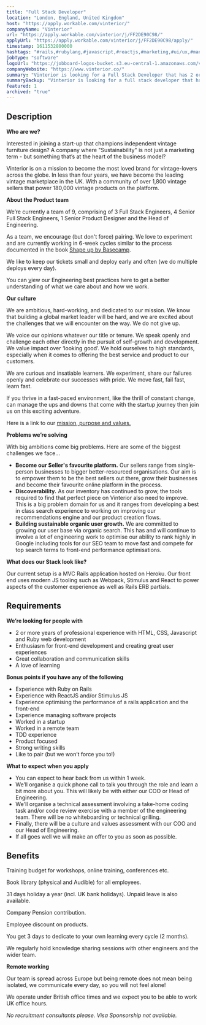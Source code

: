 ```yaml
---
title: "Full Stack Developer"
location: "London, England, United Kingdom"
host: "https://apply.workable.com/vinterior/"
companyName: "Vinterior"
url: "https://apply.workable.com/vinterior/j/FF2DE90C98/"
applyUrl: "https://apply.workable.com/vinterior/j/FF2DE90C98/apply/"
timestamp: 1611532800000
hashtags: "#rails,#rubylang,#javascript,#reactjs,#marketing,#ui/ux,#management,#css,#html,#heroku"
jobType: "software"
logoUrl: "https://jobboard-logos-bucket.s3.eu-central-1.amazonaws.com/vinterior"
companyWebsite: "https://www.vinterior.co/"
summary: "Vinterior is looking for a Full Stack Developer that has 2 or more years of professional experience with HTML, CSS, Javascript and Ruby web development."
summaryBackup: "Vinterior is looking for a full stack developer that has experience in: #rails, #rubylang, #javascript."
featured: 1
archived: "true"
---
```


## Description

**Who are we?**

Interested in joining a start-up that champions independent vintage furniture design? A company where "Sustainability" is not just a marketing term - but something that’s at the heart of the business model?

Vinterior is on a mission to become the most loved brand for vintage-lovers across the globe. In less than four years, we have become the leading vintage marketplace in the UK. With a community of over 1,800 vintage sellers that power 180,000 vintage products on the platform.

**About the Product team**

We’re currently a team of 9, comprising of 3 Full Stack Engineers, 4 Senior Full Stack Engineers, 1 Senior Product Designer and the Head of Engineering.

As a team, we encourage (but don't force) pairing. We love to experiment and are currently working in 6-week cycles similar to the process documented in the book [Shape up by Basecamp](https://basecamp.com/shapeup).

We like to keep our tickets small and deploy early and often (we do multiple deploys every day).

You can [v](https://basecamp.com/shapeup)iew our Engineering best practices here to get a better understanding of what we care about and how we work.

**Our culture**

We are ambitious, hard-working, and dedicated to our mission. We know that building a global market leader will be hard, and we are excited about the challenges that we will encounter on the way. We do not give up.

We voice our opinions whatever our title or tenure. We speak openly and challenge each other directly in the pursuit of self-growth and development. We value impact over ‘looking good’. We hold ourselves to high standards, especially when it comes to offering the best service and product to our customers.

We are curious and insatiable learners. We experiment, share our failures openly and celebrate our successes with pride. We move fast, fail fast, learn fast.

If you thrive in a fast-paced environment, like the thrill of constant change, can manage the ups and downs that come with the startup journey then join us on this exciting adventure.

Here is a link to our [mission, purpose and values.](https://www.notion.so/vinteriorhq/Vinterior-ba2940b7744a4ec180b8a4d5f07c7e21)

**Problems we’re solving**

With big ambitions come big problems. Here are some of the biggest challenges we face…

*   **Become our Seller's favourite platform.** Our sellers range from single-person businesses to bigger better-resourced organisations. Our aim is to empower them to be the best sellers out there, grow their businesses and become their favourite online platform in the process.
*   **Discoverability.** As our inventory has continued to grow, the tools required to find that perfect piece on Vinterior also need to improve. This is a big problem domain for us and it ranges from developing a best in class search experience to working on improving our recommendations engine and our product creation flows.
*   **Building sustainable organic user growth.** We are committed to growing our user base via organic search. This has and will continue to involve a lot of engineering work to optimise our ability to rank highly in Google including tools for our SEO team to move fast and compete for top search terms to front-end performance optimisations.

**What does our Stack look like?**

Our current setup is a MVC Rails application hosted on Heroku. Our front end uses modern JS tooling such as Webpack, Stimulus and React to power aspects of the customer experience as well as Rails ERB partials.

## Requirements

**We’re looking for people with**

*   2 or more years of professional experience with HTML, CSS, Javascript and Ruby web development
*   Enthusiasm for front-end development and creating great user experiences
*   Great collaboration and communication skills
*   A love of learning

**Bonus points if you have any of the following**

*   Experience with Ruby on Rails
*   Experience with ReactJS and/or Stimulus JS
*   Experience optimising the performance of a rails application and the front-end
*   Experience managing software projects
*   Worked in a startup
*   Worked in a remote team
*   TDD experience
*   Product focused
*   Strong writing skills
*   Like to pair (but we won’t force you to!)

**What to expect when you apply**

*   You can expect to hear back from us within 1 week.
*   We’ll organise a quick phone call to talk you through the role and learn a bit more about you. This will likely be with either our COO or Head of Engineering.
*   We'll organise a technical assessment involving a take-home coding task and/or code review exercise with a member of the engineering team. There will be no whiteboarding or technical grilling.
*   Finally, there will be a culture and values assessment with our COO and our Head of Engineering.
*   If all goes well we will make an offer to you as soon as possible.

## Benefits

Training budget for workshops, online training, conferences etc.

Book library (physical and Audible) for all employees.

31 days holiday a year (incl. UK bank holidays). Unpaid leave is also available.

Company Pension contribution.

Employee discount on products.

You get 3 days to dedicate to your own learning every cycle (2 months).

We regularly hold knowledge sharing sessions with other engineers and the wider team.

**Remote working**

Our team is spread across Europe but being remote does not mean being isolated, we communicate every day, so you will not feel alone!

We operate under British office times and we expect you to be able to work UK office hours.

_No recruitment consultants please. Visa Sponsorship not available._
